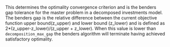 This determines the optimality convergence criterion and is the benders gap tolerance for the master problem in a decomposed investments model. The benders gap is the relative difference between the current objective function upper bound(z_upper) and lower bound (z_lower) and is defined as 2*(z_upper-z_lower)/(z_upper + z_lower). When this value is lower than `decomposition_max_gap` the benders algorithm will terminate having achieved satisfactory optimality.